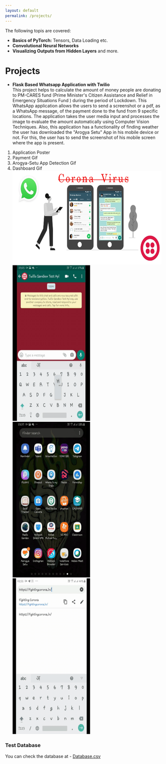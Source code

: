 ```yaml
---
layout: default
permalink: /projects/
---
```


The following topis are covered:

- **Basics of PyTorch:** Tensors, Data Loading etc.
- **Convolutional Neural Networks**
- **Visualizing Outputs from Hidden Layers**
and more.

Projects
====================

* **Flask Based Whatsapp Application with Twilio** <br>
This project helps to calculate the amount of money people are donating to PM-CARES fund (Prime Minister's Citizen Assistance and Relief in Emergency Situations Fund ) during the period of Lockdown.
This WhatsApp application allows the users to send a screenshot or a pdf, as a WhatsApp message, of the payment done to the fund from 9 specific locations. The application takes the user media input and processes the image to evaluate the amount automatically using Computer Vision Techniques.
Also, this application has a functionality of finding weather the user has downloaded the "Arogya Setu" App in his mobile device or not. For this, the user has to send the screenshot of his mobile screen where the app is present. <br>
1. Application Poster
2. Payment Gif
3. Arogya-Setu App Detection Gif
4. Dashboard Gif <br>
<img src="/assets/Projects/WhatsappTwilio.png" allign="center" height="300" width = "600"> <br> 
<img src="/assets/Projects/WhatsappPayment.gif" height="500" width="250">  <img src="/assets/Projects/WhatsappApp.gif" height="500" width="250"> <img src="/assets/Projects/WhatsappDashboard.gif" height="500" width="250">  

### Test Database
You can check the database at - 
[Database.csv](https://docs.google.com/spreadsheets/d/15K4Rc39m7zxl5mPylbLGwgRBCokYAhoOCEfT6Ly1NAA/edit?usp=sharing)

<!---2. [**Implementation of No Reference Image Quality Assessment using BRISQUE**](https://github.com/krshrimali/No-Reference-Image-Q
3. [**Template Matching, Cartoonification and more**]() (C++ and Python)
4. [**Deep Learning based Edge Detection**]() (Python)
5. **Flask based Web App using OpenCV** (Python)
6. [**Panorama Image Stitching using OpenCV**]() (Python and C++)  --->
 
<!---Blogs
====================
1. [**PyTorch C++ API: Using PyTorch C++ API using VGG-16 Network on MNIST Dataset**](https://ankurbhatia24.github.io/PyTorch-C++-API/)
2. [**Custom Data Loading using PyTorch C++ API**](https://ankurbhatia24.github.io/Custom-Data-Loading-Using-PyTorch-CPP-API/)
3. [**Training a Network on Custom Dataset using PyTorch C++ API**](https://ankurbhatia24.github.io/Training-Network-Using-Custom-Dataset-PyTorch-CPP/)
4. [**Classifying Dogs vs Cats using PyTorch C++ API: Part-1**](https://ankurbhatia24.github.io/Blog-Dogs-VS-Cats/)
5. [**Classifying Dogs vs Cats using PyTorch C++: Part 2**](https://ankurbhatia24.github.io/Classifying-Dogs-Cats-PyTorch-CPP-Part-2/)
6. [**Applying Transfer Learning on Dogs vs Cats Dataset (ResNet18) using PyTorch C++ API**](https://ankurbhatia24.github.io/Applying-Transfer-Learning-Dogs-Cats/)
7. [**What's so special about Gaussian Distribution?**](https://ankurbhatia24.github.io/Understanding-Gaussian-Distribution/)

Guest Blogs
====================
1. [**Convex Hull using Python and C++**](https://www.learnopencv.com/convex-hull-using-opencv-in-python-and-c/):

--->


